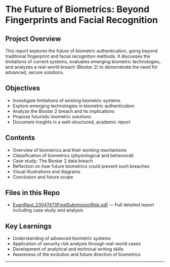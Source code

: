 #  The Future of Biometrics: Beyond Fingerprints and Facial Recognition

##  Project Overview  
This report explores the future of biometric authentication, going beyond traditional fingerprint and facial recognition methods. It discusses the limitations of current systems, evaluates emerging biometric technologies, and analyzes a real-world breach (Biostar 2) to demonstrate the need for advanced, secure solutions.

##  Objectives  
- Investigate limitations of existing biometric systems  
- Explore emerging technologies in biometric authentication  
- Analyze the Biostar 2 breach and its implications  
- Propose futuristic biometric solutions  
- Document insights in a well-structured, academic report

##  Contents  
- Overview of biometrics and their working mechanisms  
- Classification of biometrics (physiological and behavioral)  
- Case study: The Biostar 2 data breach  
- Reflection on how future biometrics could prevent such breaches  
- Visual illustrations and diagrams  
- Conclusion and future scope

##  Files in this Repo  
- [EvaniRaut_23047473FinalSubmissionRisk.pdf](https://github.com/Evaniraut/The-Future-of-Biometrics/blob/main/EvaniRaut_23047473FinalSubmissionRisk.pdf) — Full detailed report including case study and analysis
   

##  Key Learnings  
- Understanding of advanced biometric systems  
- Application of security risk analysis through real-world cases  
- Development of analytical and technical writing skills  
- Awareness of the evolution and future direction of biometrics

---



